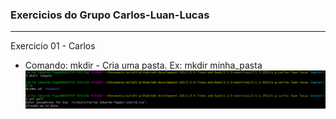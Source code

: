 ### Exercicios do Grupo Carlos-Luan-Lucas
---

Exercicio 01 - Carlos
* Comando: mkdir - Cria uma pasta. Ex: mkdir minha_pasta
![image](imagens/img-01.png)

